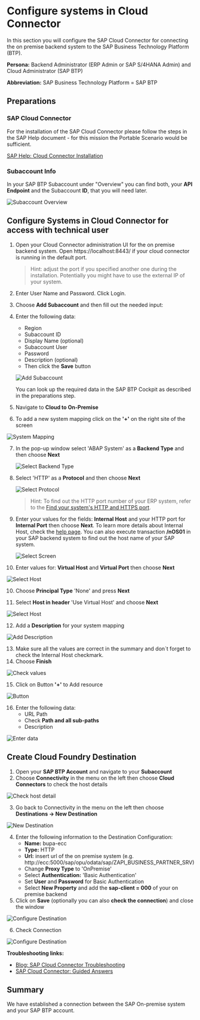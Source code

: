 # Configure systems in Cloud Connector

In this section you will configure the SAP Cloud Connector for connecting the on premise backend system to the SAP Business Technology Platform (BTP).

**Persona:** Backend Administrator (ERP Admin or SAP S/4HANA Admin) and Cloud Administrator (SAP BTP)

**Abbreviation:** SAP Business Technology Platform = SAP BTP

## Preparations

### SAP Cloud Connector
For the installation of the SAP Cloud Connector please follow the steps in the SAP Help document - for this mission the Portable Scenario would be sufficient.

[SAP Help: Cloud Connector Installation](https://help.sap.com/viewer/cca91383641e40ffbe03bdc78f00f681/Cloud/en-US/57ae3d62f63440f7952e57bfcef948d3.html)


### Subaccount Info

In your SAP BTP Subaccount under "Overview" you can find both, your **API Endpoint** and the Subaccount **ID**, that you will need later.

  ![Subaccount Overview](./images/scc-01.png)


## Configure Systems in Cloud Connector for access with technical user

1.	Open your Cloud Connector administration UI for the on premise backend system. Open  https://localhost:8443/ if your cloud connector is running in the default port. 

    >Hint: adjust the port if you specified another one during the installation. Potentially you might have to use the external IP of your system.

2. Enter User Name and Password. Click Login.

3.	Choose **Add Subaccount** and then fill out the needed input:
4.	Enter the following data:
    - Region
    - Subaccount ID
    - Display Name (optional)
    - Subaccount User
    - Password
    - Description (optional)
    - Then click the **Save** button

    ![Add Subaccount](./images/scc-02.png)

    You can look up the required data in the SAP BTP Cockpit as described in the preparations step.

5.	Navigate to **Cloud to On-Premise**
6.	To add a new system mapping click on the **'+'** on the right site of the screen

   ![System Mapping](./images/scc-04.png)

7. In the pop-up window select 'ABAP System' as a **Backend Type** and then choose **Next**

   ![Select Backend Type](./images/cloud-connector-3.png)


8. Select 'HTTP' as a **Protocol** and then choose **Next**

   ![Select Protocol](./images/cloud-connector-4.png)

   >Hint: To find out the HTTP port number of your ERP system, refer to the [Find your system's HTTP and HTTPS port](../ecc-setup/README.md#check-your-http-and-https-ports-in-smicm).
   
9. Enter your values for the fields: **Internal Host** and your HTTP port for **Internal Port** then choose **Next**. To learn more details about Internal Host, check the [help page](https://help.sap.com/viewer/cca91383641e40ffbe03bdc78f00f681/Cloud/en-US/e7d4927dbb571014af7ef6ebd6cc3511.html). You can also execute transaction **/nOS01** in your SAP backend system to find out the host name of your SAP system.

   ![Select Screen](./images/scc-05.png)

9.	Enter values for: **Virtual Host** and **Virtual Port** then choose **Next**

   ![Select Host](./images/scc-06.png)

10.	Choose **Principal Type** 'None' and press **Next**

11. Select **Host in header** 'Use Virtual Host' and choose **Next**

   ![Select Host](./images/cloud-connector-6.png)

12.	Add a **Description** for your system mapping

   ![Add Description](./images/cloud-connector-7.png)

13.	Make sure all the values are correct in the summary and don´t forget to check the Internal Host checkmark.
14.	Choose **Finish**

   ![Check values](./images/scc-07.png)

15.	Click on Button **'+'** to Add resource

   ![Button](./images/scc-08.png)

16. Enter the following data:
    - URL Path
    - Check **Path and all sub-paths**
    - Description

   ![Enter data](./images/scc-09.png)

## Create Cloud Foundry Destination

1.	Open your **SAP BTP Account** and navigate to your **Subaccount**
2.	Choose **Connectivity** in the menu on the left then choose **Cloud Connectors** to check the host details

![Check host detail](./images/scc-10.png)

3.	Go back to Connectivity in the menu on the left then choose **Destinations -> New Destination**

![New Destination](./images/scc-11.png)

4.	Enter the following information to the Destination Configuration:
    - **Name:** bupa-ecc
    - **Type:** HTTP
    - **Url:** insert url of the on premise system (e.g. http://ecc:5000/sap/opu/odata/sap/ZAPI_BUSINESS_PARTNER_SRV)
    - Change **Proxy Type** to 'OnPremise'
    - Select **Authentication:** 'Basic Authentication'
    - Set **User** and **Password** for Basic Authentication
    - Select **New Property** and add the **sap-client = 000** of your on premise backend
5.	Click on **Save** (optionally you can also **check the connection**) and close the window

![Configure Destination](./images/scc-12.png)

6.	Check Connection

![Configure Destination](./images/scc-13.png)


**Troubleshooting links:**

* [Blog: SAP Cloud Connector Troubleshooting](https://blogs.sap.com/2019/01/26/cloud-connector-guided-answers-and-troubleshooting/)
* [SAP Cloud Connector: Guided Answers](https://ga.support.sap.com/dtp/viewer/index.html#/tree/2183/actions/27936)


## Summary

We have established a connection between the SAP On-premise system and your SAP BTP account.

